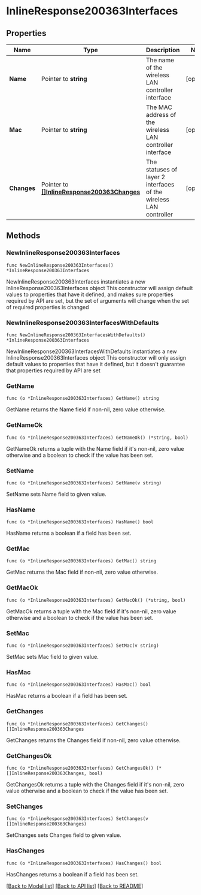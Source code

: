 # InlineResponse200363Interfaces

## Properties

Name | Type | Description | Notes
------------ | ------------- | ------------- | -------------
**Name** | Pointer to **string** | The name of the wireless LAN controller interface | [optional] 
**Mac** | Pointer to **string** | The MAC address of the wireless LAN controller interface | [optional] 
**Changes** | Pointer to [**[]InlineResponse200363Changes**](InlineResponse200363Changes.md) | The statuses of layer 2 interfaces of the wireless LAN controller | [optional] 

## Methods

### NewInlineResponse200363Interfaces

`func NewInlineResponse200363Interfaces() *InlineResponse200363Interfaces`

NewInlineResponse200363Interfaces instantiates a new InlineResponse200363Interfaces object
This constructor will assign default values to properties that have it defined,
and makes sure properties required by API are set, but the set of arguments
will change when the set of required properties is changed

### NewInlineResponse200363InterfacesWithDefaults

`func NewInlineResponse200363InterfacesWithDefaults() *InlineResponse200363Interfaces`

NewInlineResponse200363InterfacesWithDefaults instantiates a new InlineResponse200363Interfaces object
This constructor will only assign default values to properties that have it defined,
but it doesn't guarantee that properties required by API are set

### GetName

`func (o *InlineResponse200363Interfaces) GetName() string`

GetName returns the Name field if non-nil, zero value otherwise.

### GetNameOk

`func (o *InlineResponse200363Interfaces) GetNameOk() (*string, bool)`

GetNameOk returns a tuple with the Name field if it's non-nil, zero value otherwise
and a boolean to check if the value has been set.

### SetName

`func (o *InlineResponse200363Interfaces) SetName(v string)`

SetName sets Name field to given value.

### HasName

`func (o *InlineResponse200363Interfaces) HasName() bool`

HasName returns a boolean if a field has been set.

### GetMac

`func (o *InlineResponse200363Interfaces) GetMac() string`

GetMac returns the Mac field if non-nil, zero value otherwise.

### GetMacOk

`func (o *InlineResponse200363Interfaces) GetMacOk() (*string, bool)`

GetMacOk returns a tuple with the Mac field if it's non-nil, zero value otherwise
and a boolean to check if the value has been set.

### SetMac

`func (o *InlineResponse200363Interfaces) SetMac(v string)`

SetMac sets Mac field to given value.

### HasMac

`func (o *InlineResponse200363Interfaces) HasMac() bool`

HasMac returns a boolean if a field has been set.

### GetChanges

`func (o *InlineResponse200363Interfaces) GetChanges() []InlineResponse200363Changes`

GetChanges returns the Changes field if non-nil, zero value otherwise.

### GetChangesOk

`func (o *InlineResponse200363Interfaces) GetChangesOk() (*[]InlineResponse200363Changes, bool)`

GetChangesOk returns a tuple with the Changes field if it's non-nil, zero value otherwise
and a boolean to check if the value has been set.

### SetChanges

`func (o *InlineResponse200363Interfaces) SetChanges(v []InlineResponse200363Changes)`

SetChanges sets Changes field to given value.

### HasChanges

`func (o *InlineResponse200363Interfaces) HasChanges() bool`

HasChanges returns a boolean if a field has been set.


[[Back to Model list]](../README.md#documentation-for-models) [[Back to API list]](../README.md#documentation-for-api-endpoints) [[Back to README]](../README.md)


